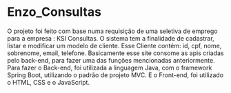 # Enzo_Consultas
 O projeto foi feito com base numa requisição de uma seletiva de emprego para a empresa : KSI Consultas. O sistema tem a finalidade de cadastrar, listar e modificar um modelo de cliente. Esse Cliente contém: id, cpf, nome, sobrenome, email, telefone.  Basicamente esse site consome as apis criadas pelo back-end, para fazer uma das funções mencionadas anteriormente. Para fazer o Back-end, foi utilizada a linguagem Java, com o framework Spring Boot, utilizando o padrão de projeto MVC. E o Front-end, foi utilizado o HTML, CSS e o JavaScript. 
